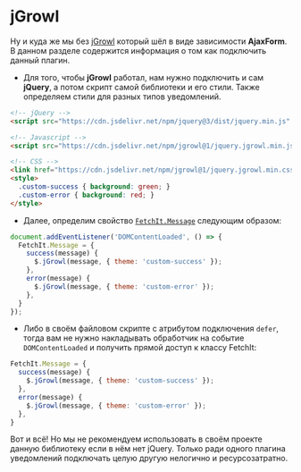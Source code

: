 # jGrowl

Ну и куда же мы без [jGrowl](https://github.com/stanlemon/jGrowl) который шёл в виде зависимости **AjaxForm**. В данном разделе содержится информация о том как подключить данный плагин.

- Для того, чтобы **jGrowl** работал, нам нужно подключить и сам **jQuery**, а потом скрипт самой библиотеки и его стили. Также определяем стили для разных типов уведомлений.

```html
<!-- jQuery -->
<script src="https://cdn.jsdelivr.net/npm/jquery@3/dist/jquery.min.js" defer></script>

<!-- Javascript -->
<script src="https://cdn.jsdelivr.net/npm/jgrowl@1/jquery.jgrowl.min.js" defer></script>

<!-- CSS -->
<link href="https://cdn.jsdelivr.net/npm/jgrowl@1/jquery.jgrowl.min.css" rel="stylesheet">
<style>
  .custom-success { background: green; }
  .custom-error { background: red; }
</style>
```

- Далее, определим свойство [`FetchIt.Message`](/components/fetchit/frontend/class#fetchitmessage) следующим образом:

```js
document.addEventListener('DOMContentLoaded', () => {
  FetchIt.Message = {
    success(message) {
      $.jGrowl(message, { theme: 'custom-success' });
    },
    error(message) {
      $.jGrowl(message, { theme: 'custom-error' });
    },
  }
});
```

- Либо в своём файловом скрипте с атрибутом подключения `defer`, тогда вам не нужно накладывать обработчик на событие `DOMContentLoaded` и получить прямой доступ к классу FetchIt:

```js
FetchIt.Message = {
  success(message) {
    $.jGrowl(message, { theme: 'custom-success' });
  },
  error(message) {
    $.jGrowl(message, { theme: 'custom-error' });
  },
}
```

Вот и всё! Но мы не рекомендуем использовать в своём проекте данную библиотеку если в нём нет jQuery. Только ради одного плагина уведомлений подключать целую другую нелогично и ресурсозатратно.
